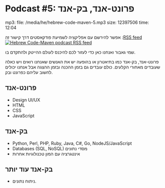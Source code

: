 # Podcast #5: פרונט-אנד, בק-אנד

mp3:
  file: /media/he/hebrew-code-maven-5.mp3
  size: 12397506
  time: 12:04


אפשר להירשם עם אפליקציה לשמיעת פודקאסטים דרך קישור זה :<a href="/rss/podcast">RSS feed <img src="/img/feed-icon16x16.png" alt="Hebrew Code-Maven podcast RSS feed" /></a>


שמי גאבור ואנחנו כאן כדי לעזור לכם להיכנס לעולם ההייטק ולהתקדם בו.

פרונט-אנד, בק-אנד
כמו בתיאטרון או בהופעה יש את האנשים שאנחנו רואים ויש כאלה שעובדים מאחורי הקלעים.
כולם עובדים גם בזמן ההכנה ובזמן ההצגה אבל אנחנו יכולים לחשוב עליהם כפרונט ובק.

## פרונט-אנד

* Design UI/UX
* HTML
* CSS
* JavaScript

## בק-אנד

* Python, Perl, PHP, Ruby, Java, C#, Go, NodeJS/JavaScript
* Databases (SQL, NoSQL)  מסדי נתונים
* אינטגרציה עם המון טכנולוגיות אחרות


## בק-אנד עוד יותר

* ניתוח נתונים.




